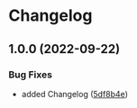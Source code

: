 # Changelog

## 1.0.0 (2022-09-22)


### Bug Fixes

* added Changelog ([5df8b4e](https://github.com/germolinal/test_rust_releases/commit/5df8b4ed78de6d34c6911bda6e9896c5d78cbebb))

